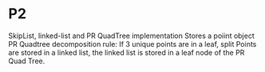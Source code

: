 # P2
SkipList, linked-list and PR QuadTree implementation
Stores a poiint object
PR Quadtree decomposition rule: If 3 unique points are in a leaf, split
Points are stored in a linked list, the linked list is stored in a leaf node of the PR Quad Tree.
